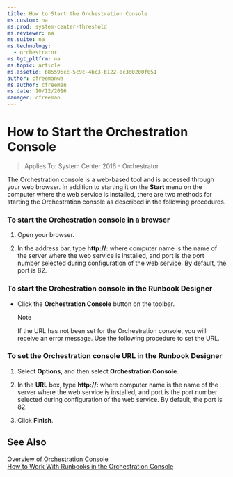 ```yaml
---
title: How to Start the Orchestration Console
ms.custom: na
ms.prod: system-center-threshold
ms.reviewer: na
ms.suite: na
ms.technology:
  - orchestrator
ms.tgt_pltfrm: na
ms.topic: article
ms.assetid: b85596cc-5c9c-4bc3-b122-ec3d0200f051
author: cfreemanwa
ms.author: cfreeman
ms.date: 10/12/2016
manager: cfreeman
---
```

# How to Start the Orchestration Console

> Applies To: System Center 2016 - Orchestrator

The Orchestration console is a web\-based tool and is accessed through your web browser. In addition to starting it on the **Start** menu on the computer where the web service is installed, there are two methods for starting the Orchestration console as described in the following procedures.  

### To start the Orchestration console in a browser  

1.  Open your browser.  

2.  In the address bar, type **http:\/\/<computer name>:<port number>** where computer name is the name of the server where the web service is installed, and port is the port number selected during configuration of the web service. By default, the port is 82.  

### To start the Orchestration console in the Runbook Designer  

-  Click the **Orchestration Console** button on the toolbar.  

    > [!NOTE]  
    > If the URL has not been set for the Orchestration console, you will receive an error message. Use the following procedure to set the URL.  

### To set the Orchestration console URL in the Runbook Designer  

1.  Select **Options**, and then select **Orchestration Console**.  

2.  In the **URL** box, type **http:\/\/<computer name>:<port number>** where computer name is the name of the server where the web service is installed, and port is the port number selected during configuration of the web service. By default, the port is 82.  

3.  Click **Finish**.  

## See Also  
[Overview of Orchestration Console](../get-started/overview-of-orchestration-console.md)   
[How to Work With Runbooks in the Orchestration Console](../manage/how-to-work-with-runbooks-in-the-orchestration-console.md)  
